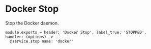 
# Docker Stop

Stop the Docker daemon.

    module.exports = header: 'Docker Stop', label_true: 'STOPPED', handler: (options) ->
      @service.stop name: 'docker'
